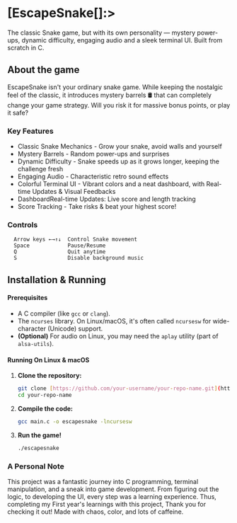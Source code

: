 # [EscapeSnake[]:>
The classic Snake game, but with its own personality — mystery power-ups, dynamic difficulty, engaging audio and a sleek terminal UI. Built from scratch in C.


## About the game
EscapeSnake isn't your ordinary snake game. While keeping the nostalgic feel of the classic, it introduces mystery barrels 🛢️ that can completely change your game strategy. Will you risk it for massive bonus points, or play it safe?

### Key Features
+ Classic Snake Mechanics - Grow your snake, avoid walls and yourself
+ Mystery Barrels - Random power-ups and surprises 
+ Dynamic Difficulty - Snake speeds up as it grows longer, keeping the challenge fresh
+ Engaging Audio - Characteristic retro sound effects
+ Colorful Terminal UI - Vibrant colors and a neat dashboard, with Real-time Updates & Visual Feedbacks
+ DashboardReal-time Updates: Live score and length tracking
+ Score Tracking - Take risks & beat your highest score!

### Controls
```
  Arrow keys ←→↑↓  Control Snake movement
  Space            Pause/Resume
  Q                Quit anytime
  S                Disable background music
```

## Installation & Running

#### Prerequisites
* A C compiler (like `gcc` or `clang`).
* The `ncurses` library. On Linux/macOS, it's often called `ncursesw` for wide-character (Unicode) support.
* **(Optional)** For audio on Linux, you may need the `aplay` utility (part of `alsa-utils`).


#### Running On Linux & macOS

1.  **Clone the repository:**
    ```bash
    git clone [https://github.com/your-username/your-repo-name.git](https://github.com/your-username/your-repo-name.git)
    cd your-repo-name
    ```
2.  **Compile the code:**
    ```bash
    gcc main.c -o escapesnake -lncursesw
    ```
3.  **Run the game!**
    ```bash
    ./escapesnake
    ```

    
### A Personal Note

This project was a fantastic journey into C programming, terminal manipulation, and a sneak into game development. From figuring out the logic, to developing the UI, every step was a learning experience. Thus, completing my First year's learnings with this project, Thank you for checking it out!
Made with chaos, color, and lots of caffeine.


